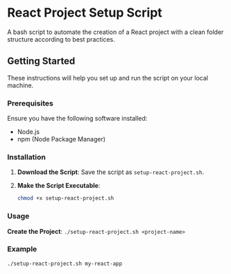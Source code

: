 # React Project Setup Script

A bash script to automate the creation of a React project with a clean folder structure according to best practices.

## Getting Started

These instructions will help you set up and run the script on your local machine.

### Prerequisites

Ensure you have the following software installed:

- Node.js
- npm (Node Package Manager)

### Installation

1. **Download the Script**: Save the script as `setup-react-project.sh`.

2. **Make the Script Executable**:
   ```bash
   chmod +x setup-react-project.sh


### Usage

**Create the Project**:
```./setup-react-project.sh <project-name>```


### Example
```./setup-react-project.sh my-react-app```
